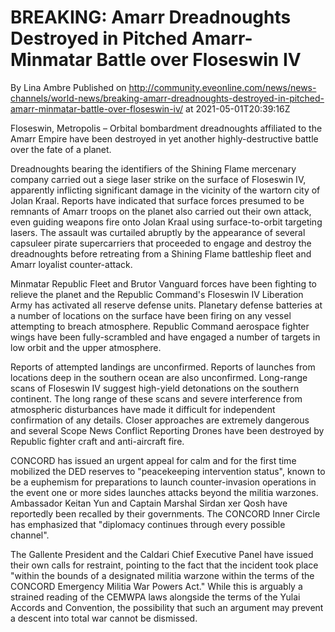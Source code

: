 # BREAKING: Amarr Dreadnoughts Destroyed in Pitched Amarr-Minmatar Battle over Floseswin IV
By Lina Ambre
Published on http://community.eveonline.com/news/news-channels/world-news/breaking-amarr-dreadnoughts-destroyed-in-pitched-amarr-minmatar-battle-over-floseswin-iv/ at 2021-05-01T20:39:16Z

Floseswin, Metropolis – Orbital bombardment dreadnoughts affiliated to the Amarr Empire have been destroyed in yet another highly-destructive battle over the fate of a planet.

Dreadnoughts bearing the identifiers of the Shining Flame mercenary company carried out a siege laser strike on the surface of Floseswin IV, apparently inflicting significant damage in the vicinity of the wartorn city of Jolan Kraal. Reports have indicated that surface forces presumed to be remnants of Amarr troops on the planet also carried out their own attack, even guiding weapons fire onto Jolan Kraal using surface-to-orbit targeting lasers. The assault was curtailed abruptly by the appearance of several capsuleer pirate supercarriers that proceeded to engage and destroy the dreadnoughts before retreating from a Shining Flame battleship fleet and Amarr loyalist counter-attack.

Minmatar Republic Fleet and Brutor Vanguard forces have been fighting to relieve the planet and the Republic Command's Floseswin IV Liberation Army has activated all reserve defense units. Planetary defense batteries at a number of locations on the surface have been firing on any vessel attempting to breach atmosphere. Republic Command aerospace fighter wings have been fully-scrambled and have engaged a number of targets in low orbit and the upper atmosphere.

Reports of attempted landings are unconfirmed. Reports of launches from locations deep in the southern ocean are also unconfirmed. Long-range scans of Floseswin IV suggest high-yield detonations on the southern continent. The long range of these scans and severe interference from atmospheric disturbances have made it difficult for independent confirmation of any details. Closer approaches are extremely dangerous and several Scope News Conflict Reporting Drones have been destroyed by Republic fighter craft and anti-aircraft fire.

CONCORD has issued an urgent appeal for calm and for the first time mobilized the DED reserves to "peacekeeping intervention status", known to be a euphemism for preparations to launch counter-invasion operations in the event one or more sides launches attacks beyond the militia warzones. Ambassador Keitan Yun and Captain Marshal Sirdan xer Qosh have reportedly been recalled by their governments. The CONCORD Inner Circle has emphasized that "diplomacy continues through every possible channel".

The Gallente President and the Caldari Chief Executive Panel have issued their own calls for restraint, pointing to the fact that the incident took place "within the bounds of a designated militia warzone within the terms of the CONCORD Emergency Militia War Powers Act." While this is arguably a strained reading of the CEMWPA laws alongside the terms of the Yulai Accords and Convention, the possibility that such an argument may prevent a descent into total war cannot be dismissed.

